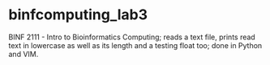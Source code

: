 # binfcomputing_lab3
BINF 2111 - Intro to Bioinformatics Computing; reads a text file, prints read text in lowercase as well as its length and a testing float too; done in Python and VIM.
